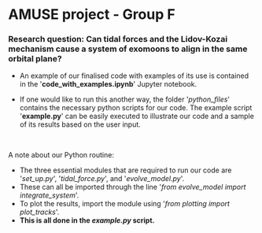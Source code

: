 # AMUSE project - Group F

### Research question: Can tidal forces and the Lidov-Kozai mechanism cause a system of exomoons to align in the same orbital plane?
 
- An example of our finalised code with examples of its use is contained in the '**code_with_examples.ipynb**' Jupyter notebook.
 
- If one would like to run this another way, the folder '_python_files_' contains the necessary python scripts for our code. The example script '**example.py**' can be easily executed to illustrate our code and a sample of its results based on the user input. <br />
<br />

A note about our Python routine: 
- The three essential modules that are required to run our code are '_set_up.py_', '_tidal_force.py_', and '_evolve_model.py_'. 
- These can all be imported through the line '_from evolve_model import integrate_system_'. 
- To plot the results, import the module using '_from plotting import plot_tracks_'. 
- **This is all done in the _example.py_ script.**
